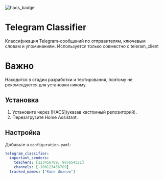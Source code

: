 ![hacs_badge](https://img.shields.io/badge/HACS-Custom-orange.svg)
# Telegram Classifier
Классификация Telegram-сообщений по отправителям, ключевым словам и упоминаниям.
Используется только совместно с teleram_client

# Важно
Находится в стадии разработки и тестирования, поэтому не рекомендуется для установки никому.
## Установка
1. Установите через [HACS](указав кастомный репозиторий).
2. Перезагрузите Home Assistant.

## Настройка
Добавьте в `configuration.yaml`:
```yaml
telegram_classifier:
  important_senders:
    teachers: [123456789, 987654321]
    channels: [-100123456789]
  tracked_names: ["Коля Иванов"]
```

